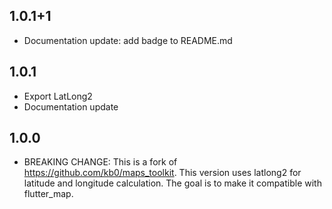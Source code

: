 ## 1.0.1+1

  - Documentation update: add badge to README.md
  
## 1.0.1

  - Export LatLong2
  - Documentation update

## 1.0.0

* BREAKING CHANGE: This is a fork of https://github.com/kb0/maps_toolkit. This version uses latlong2 for latitude and longitude calculation. The goal is to make it compatible with flutter_map.
